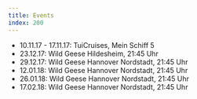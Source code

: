 ```yaml
---
title: Events
index: 200
---
```


<ul class="no-bullet">
	<li>
		10.11.17 - 17.11.17: TuiCruises, Mein Schiff 5
	</li>
	<li>
		23.12.17: Wild Geese Hildesheim, 21:45 Uhr
	</li>
	<li>
		29.12.17: Wild Geese Hannover Nordstadt, 21:45 Uhr
	</li>
	<li>
		12.01.18: Wild Geese Hannover Nordstadt, 21:45 Uhr
	</li>
	<li>
		26.01.18: Wild Geese Hannover Nordstadt, 21:45 Uhr
	</li>
	<li>
		17.02.18: Wild Geese Hannover Nordstadt, 21:45 Uhr
	</li>
	
</ul>
